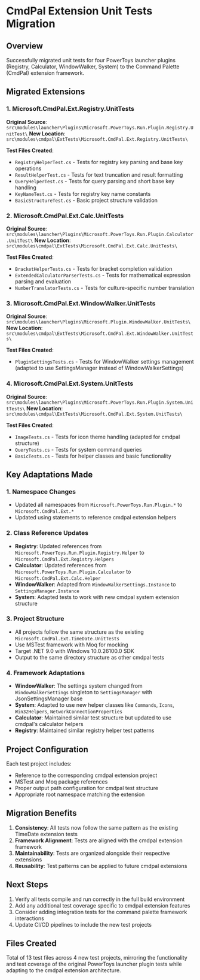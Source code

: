 # CmdPal Extension Unit Tests Migration

## Overview
Successfully migrated unit tests for four PowerToys launcher plugins (Registry, Calculator, WindowWalker, System) to the Command Palette (CmdPal) extension framework.

## Migrated Extensions

### 1. Microsoft.CmdPal.Ext.Registry.UnitTests
**Original Source**: `src\modules\launcher\Plugins\Microsoft.PowerToys.Run.Plugin.Registry.UnitTest\`
**New Location**: `src\modules\cmdpal\ExtTests\Microsoft.CmdPal.Ext.Registry.UnitTests\`

**Test Files Created**:
- `RegistryHelperTest.cs` - Tests for registry key parsing and base key operations
- `ResultHelperTest.cs` - Tests for text truncation and result formatting
- `QueryHelperTest.cs` - Tests for query parsing and short base key handling
- `KeyNameTest.cs` - Tests for registry key name constants
- `BasicStructureTest.cs` - Basic project structure validation

### 2. Microsoft.CmdPal.Ext.Calc.UnitTests
**Original Source**: `src\modules\launcher\Plugins\Microsoft.PowerToys.Run.Plugin.Calculator.UnitTest\`
**New Location**: `src\modules\cmdpal\ExtTests\Microsoft.CmdPal.Ext.Calc.UnitTests\`

**Test Files Created**:
- `BracketHelperTests.cs` - Tests for bracket completion validation
- `ExtendedCalculatorParserTests.cs` - Tests for mathematical expression parsing and evaluation
- `NumberTranslatorTests.cs` - Tests for culture-specific number translation

### 3. Microsoft.CmdPal.Ext.WindowWalker.UnitTests
**Original Source**: `src\modules\launcher\Plugins\Microsoft.Plugin.WindowWalker.UnitTests\`
**New Location**: `src\modules\cmdpal\ExtTests\Microsoft.CmdPal.Ext.WindowWalker.UnitTests\`

**Test Files Created**:
- `PluginSettingsTests.cs` - Tests for WindowWalker settings management (adapted to use SettingsManager instead of WindowWalkerSettings)

### 4. Microsoft.CmdPal.Ext.System.UnitTests
**Original Source**: `src\modules\launcher\Plugins\Microsoft.PowerToys.Run.Plugin.System.UnitTests\`
**New Location**: `src\modules\cmdpal\ExtTests\Microsoft.CmdPal.Ext.System.UnitTests\`

**Test Files Created**:
- `ImageTests.cs` - Tests for icon theme handling (adapted for cmdpal structure)
- `QueryTests.cs` - Tests for system command queries
- `BasicTests.cs` - Tests for helper classes and basic functionality

## Key Adaptations Made

### 1. Namespace Changes
- Updated all namespaces from `Microsoft.PowerToys.Run.Plugin.*` to `Microsoft.CmdPal.Ext.*`
- Updated using statements to reference cmdpal extension helpers

### 2. Class Reference Updates
- **Registry**: Updated references from `Microsoft.PowerToys.Run.Plugin.Registry.Helper` to `Microsoft.CmdPal.Ext.Registry.Helpers`
- **Calculator**: Updated references from `Microsoft.PowerToys.Run.Plugin.Calculator` to `Microsoft.CmdPal.Ext.Calc.Helper`
- **WindowWalker**: Adapted from `WindowWalkerSettings.Instance` to `SettingsManager.Instance`
- **System**: Adapted tests to work with new cmdpal system extension structure

### 3. Project Structure
- All projects follow the same structure as the existing `Microsoft.CmdPal.Ext.TimeDate.UnitTests`
- Use MSTest framework with Moq for mocking
- Target .NET 9.0 with Windows 10.0.26100.0 SDK
- Output to the same directory structure as other cmdpal tests

### 4. Framework Adaptations
- **WindowWalker**: The settings system changed from `WindowWalkerSettings` singleton to `SettingsManager` with JsonSettingsManager base
- **System**: Adapted to use new helper classes like `Commands`, `Icons`, `Win32Helpers`, `NetworkConnectionProperties`
- **Calculator**: Maintained similar test structure but updated to use cmdpal's calculator helpers
- **Registry**: Maintained similar registry helper test patterns

## Project Configuration
Each test project includes:
- Reference to the corresponding cmdpal extension project
- MSTest and Moq package references
- Proper output path configuration for cmdpal test structure
- Appropriate root namespace matching the extension

## Migration Benefits
1. **Consistency**: All tests now follow the same pattern as the existing TimeDate extension tests
2. **Framework Alignment**: Tests are aligned with the cmdpal extension framework
3. **Maintainability**: Tests are organized alongside their respective extensions
4. **Reusability**: Test patterns can be applied to future cmdpal extensions

## Next Steps
1. Verify all tests compile and run correctly in the full build environment
2. Add any additional test coverage specific to cmdpal extension features
3. Consider adding integration tests for the command palette framework interactions
4. Update CI/CD pipelines to include the new test projects

## Files Created
Total of 13 test files across 4 new test projects, mirroring the functionality and test coverage of the original PowerToys launcher plugin tests while adapting to the cmdpal extension architecture.
